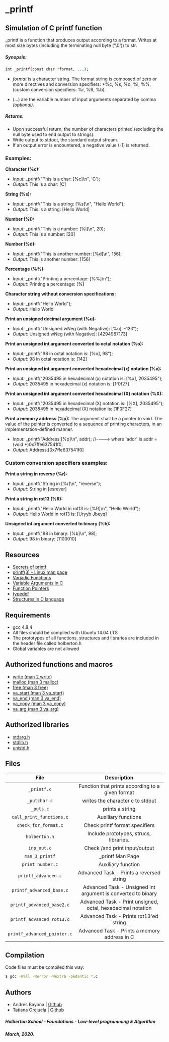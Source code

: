 # _printf
## Simulation of C printf function
_printf is a function that produces output according to a format. Writes at most size bytes (including the terminating null byte ('\0')) to str.

##### Synopsis:
```bash
int _printf(const char *format, ...);
```
* *format* is a character string. The format string is composed of zero or more directives and conversion specifiers:
*%c, %s, %d, %i, %%, (custom conversion specifiers: %r, %R, %b).

* (...) are the variable number of input arguments separated by comma *(optional)*.

##### Returns:
* Upon successful return, the number of characters printed (excluding the null byte used to end output to strings).
* Write output to stdout, the standard output stream.
* If an output error is encountered, a negative value (-1) is returned.

### Examples:
**Character (%c):**
* *Input:*   _printf("This is a char: [%c]\n", 'C');
* *Output:*  This is a char: [C]

**String (%s):**
* *Input:*   _printf("This is a string: [%s]\n", "Hello World");
* *Output:*  This is a string: [Hello World]

**Number (%i):**
* *Input:*   _printf("This is a number: [%i]\n", 20);
* *Output:*  This is a number: [20]

**Number (%d):**
* *Input:*   _printf("This is another number: [%d]\n", 156);
* *Output:*  This is another number: [156]

**Percentage (%%):**
* *Input:*   _printf("Printing a percentage: [%%]\n");
* *Output:*  Printing a percentage: [%]

**Character string without conversion specifications:**
* *Input:*   _printf("Hello World");
* *Output:*  Hello World

**Print an unsigned decimal argument (%u):**
* *Input:*   _printf("Unsigned wNeg (with Negative): [%u], -123");
* *Output:*  Unsigned wNeg (with Negative): [4294967173]

**Print an unsigned int argument converted to octal notation (%o):**
* *Input:*   _printf("98 in octal notation is: [%o], 98");
* *Output:*  98 in octal notation is: [142]

**Print an unsigned int argument converted hexadecimal (x) notation (%x):**
* *Input:*   _printf("2035495 in hexadecimal (x) notation is: [%x], 2035495");
* *Output:*  2035495 in hexadecimal (x) notation is: [1f0f27]

**Print an unsigned int argument converted hexadecimal (X) notation (%X):**
* *Input:*   _printf("2035495 in hexadecimal (X) notation is: [%X], 2035495");
* *Output:*  2035495 in hexadecimal (X) notation is: [1F0F27]

**Print a memory address (%p):**
The argument shall be a pointer to void. The value of the pointer is converted to a sequence of printing characters, in an implementation-defined manner.
* *Input:*   _printf("Address:[%p]\n", addr); //----> where 'addr' is addr = (void *)0x7ffe637541f0;
* *Output:*  Address:[0x7ffe637541f0]



### Custom conversion specifiers examples:
**Print a string in reverse (%r):**
* *Input:*   _printf("String in [%r]\n", "reverse");
* *Output:*  String in [esrever]

**Print a string in rot13 (%R):**
* *Input:*   _printf("Hello World in rot13 is: [%R]\n", "Hello World");
* *Output:*  Hello World in rot13 is: [Uryyb Jbeyq]

**Unsigned int argument converted to binary (%b):**
* *Input:*   _printf("98 in binary: [%b]\n", 98);
* *Output:*  98 in binary: [1100010]

## Resources

* [Secrets of printf](https://www.cypress.com/file/54761/download)
* [printf(3) - Linux man page](https://linux.die.net/man/3/printf)
* [Variadic Functions](https://www.gnu.org/software/libc/manual/html_node/Variadic-Functions.html)
* [Variable Arguments in C](https://www.tutorialspoint.com/cprogramming/c_variable_arguments.htm)
* [Function Pointers](https://publications.gbdirect.co.uk//c_book/chapter5/function_pointers.html)
* [typedef](https://publications.gbdirect.co.uk//c_book/chapter8/typedef.html)
* [Structures in C language](https://en.wikipedia.org/wiki/Struct_(C_programming_language))

## Requirements

* gcc 4.8.4
* All files should be compiled with Ubuntu 14.04 LTS
* The prototypes of all functions, structures and libraries are included in the header file called holberton.h
* Global variables are not allowed

## Authorized functions and macros

* [write (man 2 write)](https://linux.die.net/man/2/write)
* [malloc (man 3 malloc)](https://linux.die.net/man/3/malloc)
* [free (man 3 free)](https://linux.die.net/man/3/free)
* [va_start (man 3 va_start)](https://linux.die.net/man/3/va_start)
* [va_end (man 3 va_end)](https://linux.die.net/man/3/va_end)
* [va_copy (man 3 va_copy)](https://linux.die.net/man/3/va_copy)
* [va_arg (man 3 va_arg)](https://linux.die.net/man/3/va_arg)

## Authorized libraries

* [stdarg.h](https://en.wikipedia.org/wiki/Stdarg.h)
* [stdlib.h](https://es.wikipedia.org/wiki/Stdlib.h)
* [unistd.h](https://en.wikipedia.org/wiki/Unistd.h)

## Files
| File  | Description |
| :---: | :---:  |
| `_printf.c` | Function that prints according to a given format|
| `_putchar.c` | writes the character c to stdout |
| `_puts.c` | prints a string |
| `call_print_functions.c` | Auxiliary functions |
| `check_for_format.c` | Check printf format specifiers |
| `holberton.h` | Include prototypes, strucs, libraries. |
| `inp_out.c` | Check /and print input/output |
| `man_3_printf` | _printf Man Page |
| `print_number.c` | Auxiliary function |
| `printf_advanced.c` | Advanced Task - Prints a reversed string |
| `printf_advanced_base.c` | Advanced Task - Unsigned int argument is converted to binary |
| `printf_advanced_base2.c` | Advanced Task - Print unsigned, octal, hexadecimal notation |
| `printf_advanced_rot13.c` | Advanced Task - Prints rot13'ed string |
| `printf_advanced_pointer.c` | Advanced Task - Prints a memory address in C |


## Compilation
Code files must be compiled this way:
```bash
$ gcc -Wall -Werror -Wextra -pedantic *.c
```

## Authors
* Andrés Bayona | [Github](https://github.com/AndrewB4y)
* Tatiana Orejuela | [Github](https://github.com/tatsOre)

##### Holberton School - Foundations - Low-level programming & Algorithm
#####  March, 2020.
